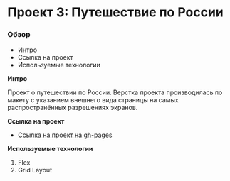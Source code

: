 # Проект 3: Путешествие по России

### Обзор
* Интро
* Ссылка на проект
* Используемые технологии

**Интро**

Проект о путешествии по России.
Верстка проекта производилась по макету с указанием внешнего вида страницы на самых распространённых разрешениях экранов.

**Ссылка на проект**

* [Ссылка на проект на gh-pages](https://www.figma.com/file/5S2WSbEFL6awjVWJ0NWL8Q/Sprint-3_-Russia-_-desktop-mobile?node-id=28503%3A0)

**Используемые технологии**

1. Flex
2. Grid Layout